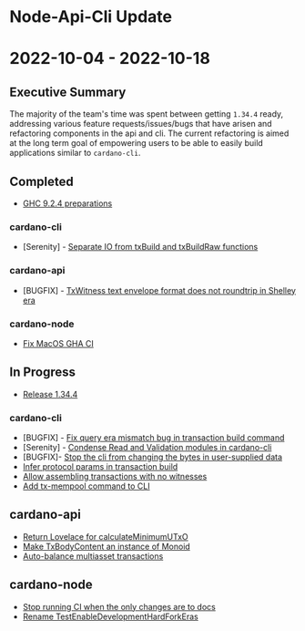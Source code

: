 # Node-Api-Cli Update
# 2022-10-04 - 2022-10-18

## Executive Summary
The majority of the team's time was spent between getting `1.34.4` ready, addressing various feature requests/issues/bugs that have arisen and refactoring components in the api and cli. The current refactoring is aimed at the long term goal of empowering users to be able to easily build applications similar to `cardano-cli`.

## Completed

- [GHC 9.2.4 preparations](https://github.com/input-output-hk/cardano-node/pull/4504)

### cardano-cli

- [Serenity] - [Separate IO from txBuild and txBuildRaw functions](https://github.com/input-output-hk/cardano-node/pull/4491)

### cardano-api

- [BUGFIX] - [TxWitness text envelope format does not roundtrip in Shelley era](https://github.com/input-output-hk/cardano-node/pull/4501)

### cardano-node

- [Fix MacOS GHA CI](https://github.com/input-output-hk/cardano-node/pull/4526)

## In Progress

- [Release 1.34.4](https://github.com/input-output-hk/cardano-node/pull/4508)

### cardano-cli

- [BUGFIX] - [Fix query era mismatch bug in transaction build command](https://github.com/input-output-hk/cardano-node/pull/4538)
- [Serenity] - [Condense Read and Validation modules in cardano-cli](https://github.com/input-output-hk/cardano-node/pull/4516)
- [BUGFIX]- [Stop the cli from changing the bytes in user-supplied data](https://github.com/input-output-hk/cardano-node/pull/4537)
- [Infer protocol params in transaction build](https://github.com/input-output-hk/cardano-node/pull/4431)
- [Allow assembling transactions with no witnesses](https://github.com/input-output-hk/cardano-node/pull/4408)
- [Add tx-mempool command to CLI](https://github.com/input-output-hk/cardano-node/pull/4276)

## cardano-api

- [Return Lovelace for calculateMinimumUTxO](https://github.com/input-output-hk/cardano-node/pull/4482)
- [Make TxBodyContent an instance of Monoid](https://github.com/input-output-hk/cardano-node/pull/4458)
- [Auto-balance multiasset transactions](https://github.com/input-output-hk/cardano-node/pull/4450)

## cardano-node

- [Stop running CI when the only changes are to docs](https://github.com/input-output-hk/cardano-node/pull/4263)
- [Rename TestEnableDevelopmentHardForkEras](https://github.com/input-output-hk/cardano-node/pull/4341)

